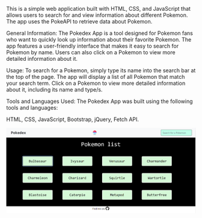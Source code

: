 This is a simple web application built with HTML, CSS, and JavaScript that allows users to search for and view information about different Pokemon. The app uses the PokeAPI to retrieve data about Pokemon.

General Information:
The Pokedex App is a tool designed for Pokemon fans who want to quickly look up information about their favorite Pokemon. The app features a user-friendly interface that makes it easy to search for Pokemon by name. Users can also click on a Pokemon to view more detailed information about it.

Usage:
To search for a Pokemon, simply type its name into the search bar at the top of the page. The app will display a list of all Pokemon that match your search term. Click on a Pokemon to view more detailed information about it, including its name and type/s. 

Tools and Languages Used:
The Pokedex App was built using the following tools and languages:

HTML,
CSS,
JavaScript,
Bootstrap,
jQuery,
Fetch API.

![Pokedex App Screenshot](img/Screenshot_pokedex.png)